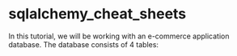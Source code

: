 # sqlalchemy_cheat_sheets
In this tutorial, we will be working with an e-commerce application database. The database consists of 4 tables:
